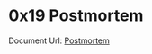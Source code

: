 # 0x19 Postmortem

Document Url: [Postmortem](https://docs.google.com/document/d/180no8ekK3dQrYgWLQFYuwFe81KNOOKNtEYrtYo6VZWc/edit?usp=sharing)

